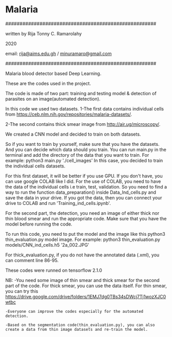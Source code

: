 # Malaria
#####################################################
                                                    
 written by Rija Tonny C. Ramarolahy               
                                                     
 2020                                               
                                                    
 email: rija@aims.edu.gh / minuramaro@gmail.com   
                                                     
#####################################################



Malaria blood detector based Deep Learning.

These are the codes used in the project.

The code is made of two part: training and testing model & detection of parasites on an image(automated detection).

In this code we used two datasets.
1-The first data contains individual cells from https://ceb.nlm.nih.gov/repositories/malaria-datasets/.

2-The second contains thick smear image from http://air.ug/microscopy/.

We created a CNN model and decided to train on both datasets.

So if you want to train by yourself, make sure that you have the datasets.
And you can decide which data should you train. You can run main.py in the terminal and add the directory of the data that you want to train.
For example: python3 main.py './cell_images' 
In this case, you decided to train the individual cells datasets.

For this first dataset, it will be better if you use GPU. If you don't have, you can use google COLAB like I did.
For the use of COLAB, you need to have the data of the individual cells i.e train, test, validation. 
So you need to find a way to run the function data_preparation() inside Data_Ind_cells.py and save the data in your drive.
If you got the data, then you can connect your drive to COLAB and run 'Training_ind_cells.ipynb'.



For the second part, the detection, you need an image of either thick nor thin blood smear and run the appropriate code. Make sure that you have the model before running the code.

To run this code, you need to put the model and the image like this python3 thin_evaluation.py model image.
For example: python3 thin_evaluation.py models/CNN_ind_cells.h5 '2a_002.JPG' 

For thick_evaluation.py, if you do not have the annotated data (.xml), you can comment line 86-95.


These codes were runned on tensorflow 2.1.0

NB: -You need some image of thin smear and thick smear for the second part of the code. For thick smear, you can use the data itself.
For thin smear, you can try this https://drive.google.com/drive/folders/1EMJ7dg0TBs34sDWcj7Tj1wozXJC0wtbc

    -Everyone can improve the codes especially for the automated detection.

    -Based on the segmentation code(thin_evaluation.py), you can also create a data from thin image datasets and re-train the model. 
